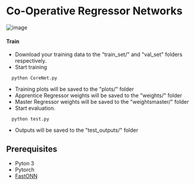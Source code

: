 # Co-Operative Regressor Networks

![image](https://github.com/user-attachments/assets/ae1c3732-5dcd-4776-b85e-da7e1cb304a5)


#### Train
- Download your training data to the "train_set/" and "val_set" folders respectively.
- Start training
```http
  python CoreNet.py
```
- Training plots will be saved to the "plots/" folder
- Apprentice Regressor weights will be saved to the "weights/" folder
- Master Regressor weights will be saved to the "weightsmaster/" folder
- Start evaluation. 
```http
  python test.py
```
- Outputs will be saved to the "test_outputs/" folder 

## Prerequisites
- Pyton 3
- Pytorch
- [FastONN](https://github.com/junaidmalik09/fastonn) 
